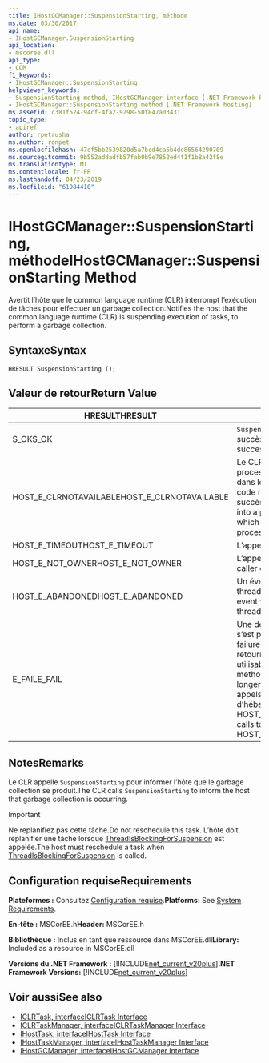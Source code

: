 ```yaml
---
title: IHostGCManager::SuspensionStarting, méthode
ms.date: 03/30/2017
api_name:
- IHostGCManager.SuspensionStarting
api_location:
- mscoree.dll
api_type:
- COM
f1_keywords:
- IHostGCManager::SuspensionStarting
helpviewer_keywords:
- SuspensionStarting method, IHostGCManager interface [.NET Framework hosting]
- IHostGCManager::SuspensionStarting method [.NET Framework hosting]
ms.assetid: c381f524-94cf-4fa2-9298-50f847a03431
topic_type:
- apiref
author: rpetrusha
ms.author: ronpet
ms.openlocfilehash: 47ef5bb2539820d5a7bcd4ca6b4de86564290709
ms.sourcegitcommit: 9b552addadfb57fab0b9e7852ed4f1f1b8a42f8e
ms.translationtype: MT
ms.contentlocale: fr-FR
ms.lasthandoff: 04/23/2019
ms.locfileid: "61984410"
---
```

# <a name="ihostgcmanagersuspensionstarting-method"></a><span data-ttu-id="2fd13-102">IHostGCManager::SuspensionStarting, méthode</span><span class="sxs-lookup"><span data-stu-id="2fd13-102">IHostGCManager::SuspensionStarting Method</span></span>
<span data-ttu-id="2fd13-103">Avertit l’hôte que le common language runtime (CLR) interrompt l’exécution de tâches pour effectuer un garbage collection.</span><span class="sxs-lookup"><span data-stu-id="2fd13-103">Notifies the host that the common language runtime (CLR) is suspending execution of tasks, to perform a garbage collection.</span></span>  
  
## <a name="syntax"></a><span data-ttu-id="2fd13-104">Syntaxe</span><span class="sxs-lookup"><span data-stu-id="2fd13-104">Syntax</span></span>  
  
```  
HRESULT SuspensionStarting ();  
```  
  
## <a name="return-value"></a><span data-ttu-id="2fd13-105">Valeur de retour</span><span class="sxs-lookup"><span data-stu-id="2fd13-105">Return Value</span></span>  
  
|<span data-ttu-id="2fd13-106">HRESULT</span><span class="sxs-lookup"><span data-stu-id="2fd13-106">HRESULT</span></span>|<span data-ttu-id="2fd13-107">Description</span><span class="sxs-lookup"><span data-stu-id="2fd13-107">Description</span></span>|  
|-------------|-----------------|  
|<span data-ttu-id="2fd13-108">S_OK</span><span class="sxs-lookup"><span data-stu-id="2fd13-108">S_OK</span></span>|<span data-ttu-id="2fd13-109">`SuspensionStarting` retourné avec succès.</span><span class="sxs-lookup"><span data-stu-id="2fd13-109">`SuspensionStarting` returned successfully.</span></span>|  
|<span data-ttu-id="2fd13-110">HOST_E_CLRNOTAVAILABLE</span><span class="sxs-lookup"><span data-stu-id="2fd13-110">HOST_E_CLRNOTAVAILABLE</span></span>|<span data-ttu-id="2fd13-111">Le CLR n’a pas été chargé dans un processus ou le CLR est dans un état dans lequel il ne peut pas exécuter le code managé ou traiter l’appel avec succès.</span><span class="sxs-lookup"><span data-stu-id="2fd13-111">The CLR has not been loaded into a process, or the CLR is in a state in which it cannot run managed code or process the call successfully.</span></span>|  
|<span data-ttu-id="2fd13-112">HOST_E_TIMEOUT</span><span class="sxs-lookup"><span data-stu-id="2fd13-112">HOST_E_TIMEOUT</span></span>|<span data-ttu-id="2fd13-113">L’appel a expiré.</span><span class="sxs-lookup"><span data-stu-id="2fd13-113">The call timed out.</span></span>|  
|<span data-ttu-id="2fd13-114">HOST_E_NOT_OWNER</span><span class="sxs-lookup"><span data-stu-id="2fd13-114">HOST_E_NOT_OWNER</span></span>|<span data-ttu-id="2fd13-115">L’appelant ne possède pas le verrou.</span><span class="sxs-lookup"><span data-stu-id="2fd13-115">The caller does not own the lock.</span></span>|  
|<span data-ttu-id="2fd13-116">HOST_E_ABANDONED</span><span class="sxs-lookup"><span data-stu-id="2fd13-116">HOST_E_ABANDONED</span></span>|<span data-ttu-id="2fd13-117">Un événement a été annulé alors qu’un thread bloqué ou Fibre l’attendait.</span><span class="sxs-lookup"><span data-stu-id="2fd13-117">An event was canceled while a blocked thread or fiber was waiting on it.</span></span>|  
|<span data-ttu-id="2fd13-118">E_FAIL</span><span class="sxs-lookup"><span data-stu-id="2fd13-118">E_FAIL</span></span>|<span data-ttu-id="2fd13-119">Une défaillance catastrophique inconnue s’est produite.</span><span class="sxs-lookup"><span data-stu-id="2fd13-119">An unknown catastrophic failure occurred.</span></span> <span data-ttu-id="2fd13-120">Lorsqu’une méthode retourne E_FAIL, le CLR n’est plus utilisable au sein du processus.</span><span class="sxs-lookup"><span data-stu-id="2fd13-120">When a method returns E_FAIL, the CLR is no longer usable within the process.</span></span> <span data-ttu-id="2fd13-121">Les appels suivants aux méthodes d’hébergement retournent HOST_E_CLRNOTAVAILABLE.</span><span class="sxs-lookup"><span data-stu-id="2fd13-121">Subsequent calls to hosting methods return HOST_E_CLRNOTAVAILABLE.</span></span>|  
  
## <a name="remarks"></a><span data-ttu-id="2fd13-122">Notes</span><span class="sxs-lookup"><span data-stu-id="2fd13-122">Remarks</span></span>  
 <span data-ttu-id="2fd13-123">Le CLR appelle `SuspensionStarting` pour informer l’hôte que le garbage collection se produit.</span><span class="sxs-lookup"><span data-stu-id="2fd13-123">The CLR calls `SuspensionStarting` to inform the host that garbage collection is occurring.</span></span>  
  
> [!IMPORTANT]
>  <span data-ttu-id="2fd13-124">Ne replanifiez pas cette tâche.</span><span class="sxs-lookup"><span data-stu-id="2fd13-124">Do not reschedule this task.</span></span> <span data-ttu-id="2fd13-125">L’hôte doit replanifier une tâche lorsque [ThreadIsBlockingForSuspension](../../../../docs/framework/unmanaged-api/hosting/ihostgcmanager-threadisblockingforsuspension-method.md) est appelée.</span><span class="sxs-lookup"><span data-stu-id="2fd13-125">The host must reschedule a task when [ThreadIsBlockingForSuspension](../../../../docs/framework/unmanaged-api/hosting/ihostgcmanager-threadisblockingforsuspension-method.md) is called.</span></span>  
  
## <a name="requirements"></a><span data-ttu-id="2fd13-126">Configuration requise</span><span class="sxs-lookup"><span data-stu-id="2fd13-126">Requirements</span></span>  
 <span data-ttu-id="2fd13-127">**Plateformes :** Consultez [Configuration requise](../../../../docs/framework/get-started/system-requirements.md).</span><span class="sxs-lookup"><span data-stu-id="2fd13-127">**Platforms:** See [System Requirements](../../../../docs/framework/get-started/system-requirements.md).</span></span>  
  
 <span data-ttu-id="2fd13-128">**En-tête :** MSCorEE.h</span><span class="sxs-lookup"><span data-stu-id="2fd13-128">**Header:** MSCorEE.h</span></span>  
  
 <span data-ttu-id="2fd13-129">**Bibliothèque :** Inclus en tant que ressource dans MSCorEE.dll</span><span class="sxs-lookup"><span data-stu-id="2fd13-129">**Library:** Included as a resource in MSCorEE.dll</span></span>  
  
 <span data-ttu-id="2fd13-130">**Versions du .NET Framework :** [!INCLUDE[net_current_v20plus](../../../../includes/net-current-v20plus-md.md)]</span><span class="sxs-lookup"><span data-stu-id="2fd13-130">**.NET Framework Versions:** [!INCLUDE[net_current_v20plus](../../../../includes/net-current-v20plus-md.md)]</span></span>  
  
## <a name="see-also"></a><span data-ttu-id="2fd13-131">Voir aussi</span><span class="sxs-lookup"><span data-stu-id="2fd13-131">See also</span></span>

- [<span data-ttu-id="2fd13-132">ICLRTask, interface</span><span class="sxs-lookup"><span data-stu-id="2fd13-132">ICLRTask Interface</span></span>](../../../../docs/framework/unmanaged-api/hosting/iclrtask-interface.md)
- [<span data-ttu-id="2fd13-133">ICLRTaskManager, interface</span><span class="sxs-lookup"><span data-stu-id="2fd13-133">ICLRTaskManager Interface</span></span>](../../../../docs/framework/unmanaged-api/hosting/iclrtaskmanager-interface.md)
- [<span data-ttu-id="2fd13-134">IHostTask, interface</span><span class="sxs-lookup"><span data-stu-id="2fd13-134">IHostTask Interface</span></span>](../../../../docs/framework/unmanaged-api/hosting/ihosttask-interface.md)
- [<span data-ttu-id="2fd13-135">IHostTaskManager, interface</span><span class="sxs-lookup"><span data-stu-id="2fd13-135">IHostTaskManager Interface</span></span>](../../../../docs/framework/unmanaged-api/hosting/ihosttaskmanager-interface.md)
- [<span data-ttu-id="2fd13-136">IHostGCManager, interface</span><span class="sxs-lookup"><span data-stu-id="2fd13-136">IHostGCManager Interface</span></span>](../../../../docs/framework/unmanaged-api/hosting/ihostgcmanager-interface.md)
